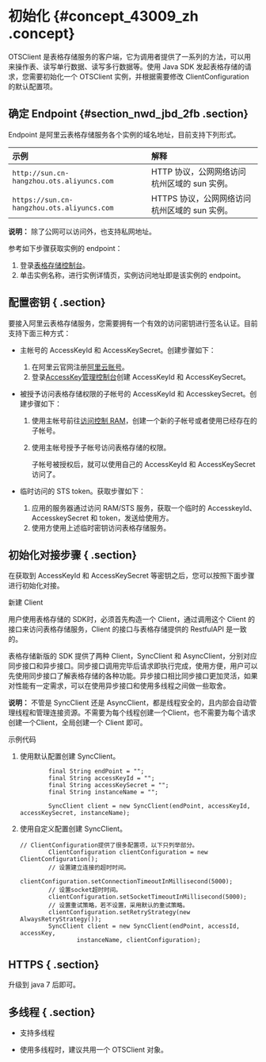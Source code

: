 # 初始化 {#concept_43009_zh .concept}

OTSClient 是表格存储服务的客户端，它为调用者提供了一系列的方法，可以用来操作表、读写单行数据、读写多行数据等。使用 Java SDK 发起表格存储的请求，您需要初始化一个 OTSClient 实例，并根据需要修改 ClientConfiguration 的默认配置项。

## 确定 Endpoint {#section_nwd_jbd_2fb .section}

Endpoint 是阿里云表格存储服务各个实例的域名地址，目前支持下列形式。

|示例|解释|
|:-|:-|
| `http://sun.cn-hangzhou.ots.aliyuncs.com` |HTTP 协议，公网网络访问杭州区域的 sun 实例。|
| `https://sun.cn-hangzhou.ots.aliyuncs.com` |HTTPS 协议，公网网络访问杭州区域的 sun 实例。|

**说明：** 除了公网可以访问外，也支持私网地址。

参考如下步骤获取实例的 endpoint：

1.  登录[表格存储控制台](https://ots.console.aliyun.com)。
2.  单击实例名称，进行实例详情页，实例访问地址即是该实例的 endpoint。

## 配置密钥 { .section}

要接入阿里云表格存储服务，您需要拥有一个有效的访问密钥进行签名认证。目前支持下面三种方式：

-   主帐号的 AccessKeyId 和 AccessKeySecret。创建步骤如下：

    1.  在阿里云官网注册[阿里云账号](https://account-intl.aliyun.com/register/intl_register.htm)。
    2.  登录[AccessKey管理控制台](https://ak-console.aliyun.com/#/accesskey)创建 AccessKeyId 和 AccessKeySecret。
-   被授予访问表格存储权限的子帐号的 AccessKeyId 和 AccesskeySecret。创建步骤如下：

    1.  使用主帐号前往[访问控制 RAM](https://www.alibabacloud.com/product/ram)，创建一个新的子帐号或者使用已经存在的子帐号。
    2.  使用主帐号授予子帐号访问表格存储的权限。

        子帐号被授权后，就可以使用自己的 AccessKeyId 和 AccessKeySecret 访问了。

-   临时访问的 STS token。获取步骤如下：

    1.  应用的服务器通过访问 RAM/STS 服务，获取一个临时的 AccesskeyId、AccesskeySecret 和 token，发送给使用方。
    2.  使用方使用上述临时密钥访问表格存储服务。

## 初始化对接步骤 { .section}

在获取到 AccessKeyId 和 AccessKeySecret 等密钥之后，您可以按照下面步骤进行初始化对接。

新建 Client

用户使用表格存储的 SDK时，必须首先构造一个 Client，通过调用这个 Client 的接口来访问表格存储服务，Client 的接口与表格存储提供的 RestfulAPI 是一致的。

表格存储新版的 SDK 提供了两种 Client，SyncClient 和 AsyncClient，分别对应同步接口和异步接口。同步接口调用完毕后请求即执行完成，使用方便，用户可以先使用同步接口了解表格存储的各种功能。异步接口相比同步接口更加灵活，如果对性能有一定需求，可以在使用异步接口和使用多线程之间做一些取舍。

**说明：** 不管是 SyncClient 还是 AsyncClient，都是线程安全的，且内部会自动管理线程和管理连接资源。不需要为每个线程创建一个Client，也不需要为每个请求创建一个Client，全局创建一个 Client 即可。

示例代码

1.  使用默认配置创建 SyncClient。

    ```language-java
            final String endPoint = ""; 
            final String accessKeyId = ""; 
            final String accessKeySecret = ""; 
            final String instanceName = "";
    
            SyncClient client = new SyncClient(endPoint, accessKeyId, accessKeySecret, instanceName);
    
    ```

2.  使用自定义配置创建 SyncClient。

    ```
    // ClientConfiguration提供了很多配置项，以下只列举部分。
            ClientConfiguration clientConfiguration = new ClientConfiguration();
            // 设置建立连接的超时时间。
            clientConfiguration.setConnectionTimeoutInMillisecond(5000);
            // 设置socket超时时间。
            clientConfiguration.setSocketTimeoutInMillisecond(5000);
            // 设置重试策略，若不设置，采用默认的重试策略。
            clientConfiguration.setRetryStrategy(new AlwaysRetryStrategy());
            SyncClient client = new SyncClient(endPoint, accessId, accessKey,
                    instanceName, clientConfiguration);
    ```


## HTTPS { .section}

升级到 java 7 后即可。

## 多线程 { .section}

-   支持多线程

-   使用多线程时，建议共用一个 OTSClient 对象。


